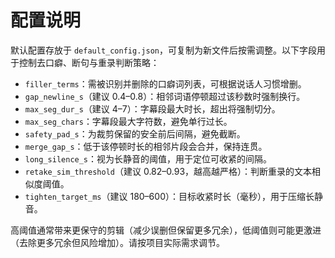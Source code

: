 # 配置说明

默认配置存放于 `default_config.json`，可复制为新文件后按需调整。以下字段用于控制去口癖、断句与重录判断策略：

- `filler_terms`：需被识别并删除的口癖词列表，可根据说话人习惯增删。
- `gap_newline_s`（建议 0.4–0.8）：相邻词语停顿超过该秒数时强制换行。
- `max_seg_dur_s`（建议 4–7）：字幕段最大时长，超出将强制切分。
- `max_seg_chars`：字幕段最大字符数，避免单行过长。
- `safety_pad_s`：为裁剪保留的安全前后间隔，避免截断。
- `merge_gap_s`：低于该停顿时长的相邻片段会合并，保持连贯。
- `long_silence_s`：视为长静音的阈值，用于定位可收紧的间隔。
- `retake_sim_threshold`（建议 0.82–0.93，越高越严格）：判断重录的文本相似度阈值。
- `tighten_target_ms`（建议 180–600）：目标收紧时长（毫秒），用于压缩长静音。

高阈值通常带来更保守的剪辑（减少误删但保留更多冗余），低阈值则可能更激进（去除更多冗余但风险增加）。请按项目实际需求调节。
